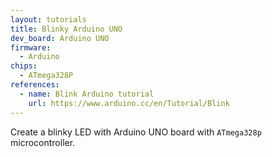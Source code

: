 ```yaml
---
layout: tutorials
title: Blinky Arduino UNO
dev_board: Arduino UNO
firmware:
  - Arduino
chips:
  - ATmega328P
references:
  - name: Blink Arduino tutorial
    url: https://www.arduino.cc/en/Tutorial/Blink
---
```


Create a blinky LED with Arduino UNO board with `ATmega328p` microcontroller.
